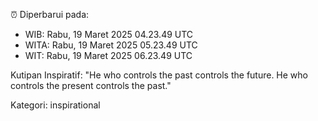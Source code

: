 ⏰ Diperbarui pada:
- WIB: Rabu, 19 Maret 2025 04.23.49 UTC
- WITA: Rabu, 19 Maret 2025 05.23.49 UTC
- WIT: Rabu, 19 Maret 2025 06.23.49 UTC

Kutipan Inspiratif:
"He who controls the past controls the future. He who controls the present controls the past."


Kategori: inspirational

